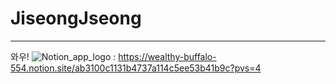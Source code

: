 # JiseongJseong
 
---
와우!
![Notion_app_logo](https://github.com/JiseongJeong/JiseongJeong/assets/130722711/11b327f7-555e-41f2-b319-98e4d42910d5) : https://wealthy-buffalo-554.notion.site/ab3100c1131b4737a114c5ee53b41b9c?pvs=4
